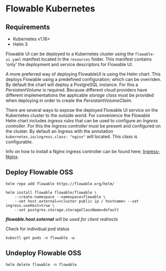 # Flowable Kubernetes

## Requirements

* Kubernetes v1.16+
* Helm 3

Flowable UI can be deployed to a Kubernetes cluster using the `flowable-ui.yaml` manifest located in the `resources` folder.
This manifest contains 'only' the deployment and service descriptors for Flowable UI. 

A more preferred way of deploying FlowableUI is using the Helm chart. This deploys Flowable using a predefined configuration; which can be overriden.
By default the chart will deploy a PostgreSQL instance. For this a *PersistantVolume* is required. Because different cloud providers have different implementations the applicable *storage class* must be provided when deploying in order to create the *PersistantVolumeClaim*.

There are several ways to expose the deployed Flowable UI service on the Kubernetes cluster to the outside world.
For convenience the Flowable Helm chart includes *ingress rules* that can be used to configure an *Ingress controller*. For this the *Ingress controller* must be present and configured on the cluster.
By default an Ingress with the annotation `kubernetes.io/ingress.class: "nginx"` will located. This class is configurable.

Info on how to install a Nginx ingress controller can be found here; 
[Ingress-Nginx](https://github.com/kubernetes/ingress-nginx/tree/main/charts/ingress-nginx).


## Deploy Flowable OSS

```console
helm repo add flowable https://flowable.org/helm/
```
```console
helm install flowable flowable/flowable \
    --create-namespace --namespace=flowable \
    --set host.external=<cluster public ip / hostname> --set ingress.useHost=true \
    --set postgres.storage.storageClassName=default
```

***flowable.host.external** will be used for client redirects*  

Check for individual pod status

```console
kubectl get pods -n flowable -w
```

## Undeploy Flowable OSS

```console
helm delete flowable -n flowable
```